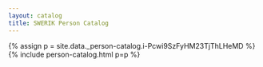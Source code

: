 ```yaml
---
layout: catalog
title: SWERIK Person Catalog
---
```

{% assign p = site.data._person-catalog.i-Pcwi9SzFyHM23TjThLHeMD %}
{% include person-catalog.html p=p %}


